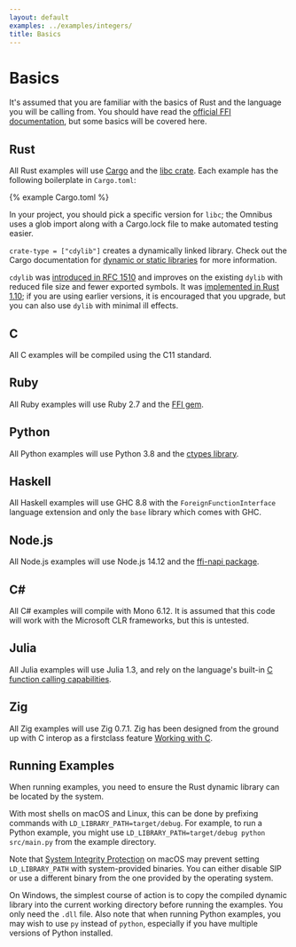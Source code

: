```yaml
---
layout: default
examples: ../examples/integers/
title: Basics
---
```


# Basics

It's assumed that you are familiar with the basics of Rust and the
language you will be calling from. You should have read the
[official FFI documentation][official], but some basics will be
covered here.

## Rust

All Rust examples will use [Cargo] and the [libc crate][libc]. Each
example has the following boilerplate in `Cargo.toml`:

{% example Cargo.toml %}

In your project, you should pick a specific version for `libc`; the
Omnibus uses a glob import along with a Cargo.lock file to make
automated testing easier.

`crate-type = ["cdylib"]` creates a dynamically linked library.  Check
out the Cargo documentation for [dynamic or static
libraries][dyn-stat] for more information.

`cdylib` was [introduced in RFC 1510][rfc1510] and improves on the
existing `dylib` with reduced file size and fewer exported symbols. It
was [implemented in Rust 1.10][rust-1.10]; if you are using earlier
versions, it is encouraged that you upgrade, but you can also use
`dylib` with minimal ill effects.

## C

All C examples will be compiled using the C11 standard.

## Ruby

All Ruby examples will use Ruby 2.7 and the [FFI gem][gem].

## Python

All Python examples will use Python 3.8 and the [ctypes library][ctypes].

## Haskell

All Haskell examples will use GHC 8.8 with the `ForeignFunctionInterface`
language extension and only the `base` library which comes with GHC.

## Node.js

All Node.js examples will use Node.js 14.12 and the [ffi-napi
package][node-ffi].

## C\#

All C# examples will compile with Mono 6.12. It is assumed that this
code will work with the Microsoft CLR frameworks, but this is
untested.

## Julia

All Julia examples will use Julia 1.3, and rely on the language's
built-in [C function calling capabilities][julia-c].

## Zig

All Zig examples will use Zig 0.7.1. Zig has been designed from the ground
up with C interop as a firstclass feature [Working with C][ziglearn].

## Running Examples

When running examples, you need to ensure the Rust dynamic library
can be located by the system.

With most shells on macOS and Linux, this can be done by prefixing
commands with `LD_LIBRARY_PATH=target/debug`.  For example, to run a
Python example, you might use
`LD_LIBRARY_PATH=target/debug python src/main.py` from the example
directory.

Note that [System Integrity Protection][sip] on macOS may prevent
setting `LD_LIBRARY_PATH` with system-provided binaries. You can
either disable SIP or use a different binary from the one provided by
the operating system.

On Windows, the simplest course of action is to copy the compiled
dynamic library into the current working directory before running the
examples.  You only need the `.dll` file.  Also note that when
running Python examples, you may wish to use `py` instead of
`python`, especially if you have multiple versions of Python
installed.

[official]: https://doc.rust-lang.org/book/ch19-01-unsafe-rust.html#using-extern-functions-to-call-external-code
[Cargo]: https://crates.io/
[libc]: https://docs.rs/libc/*/libc/
[dyn-stat]: https://doc.rust-lang.org/cargo/reference/manifest.html#building-dynamic-or-static-libraries
[rfc1510]: https://github.com/rust-lang/rfcs/blob/master/text/1510-cdylib.md
[rust-1.10]: https://blog.rust-lang.org/2016/07/07/Rust-1.10.html
[gem]: https://github.com/ffi/ffi
[ctypes]: https://docs.python.org/3/library/ctypes.html
[node-ffi]: https://www.npmjs.com/package/ffi-napi
[julia-c]: https://docs.julialang.org/en/v1/manual/calling-c-and-fortran-code
[sip]: https://support.apple.com/en-us/HT204899
[ziglearn]: https://ziglearn.org/chapter-4/
